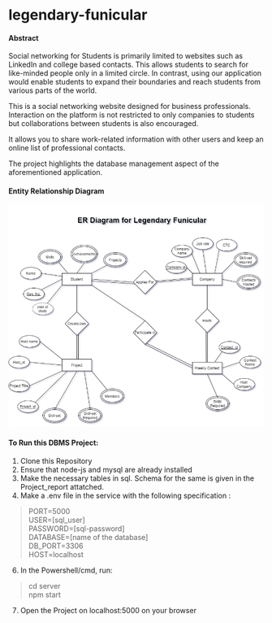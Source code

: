 # legendary-funicular

#### Abstract

Social networking for Students is primarily limited to websites
such as LinkedIn and college based contacts. This allows students to search for like-minded people only in a limited circle. In contrast, using our application would enable students to expand their boundaries and reach students from various parts of the world.

This is a social networking website designed for business professionals. Interaction on the platform is not restricted to only companies to students but collaborations between students is also encouraged. 

It allows you to share work-related information with other users and keep an online list of professional contacts. 

The project highlights the database management aspect of the aforementioned application.

#### Entity Relationship Diagram
![E-R Diagram](https://github.com/Shreyas0812/legendary-funicular/blob/main/DBMS%20Project%20ER%20Diagram%20Legendary%20Funicular.png)

#### To Run this DBMS Project:
1. Clone this Repository
2. Ensure that node-js and mysql are already installed
3. Make the necessary tables in sql. Schema for the same is given in the Project_report attatched.
5. Make a .env file in the service with the following specification :
> PORT=5000 <br />
> USER=[sql_user] <br />
> PASSWORD=[sql-password] <br />
> DATABASE=[name of the database] <br />
> DB_PORT=3306 <br />
> HOST=localhost <br />
6. In the Powershell/cmd, run: 
> cd server <br />
> npm start <br />
7. Open the Project on localhost:5000 on your browser

